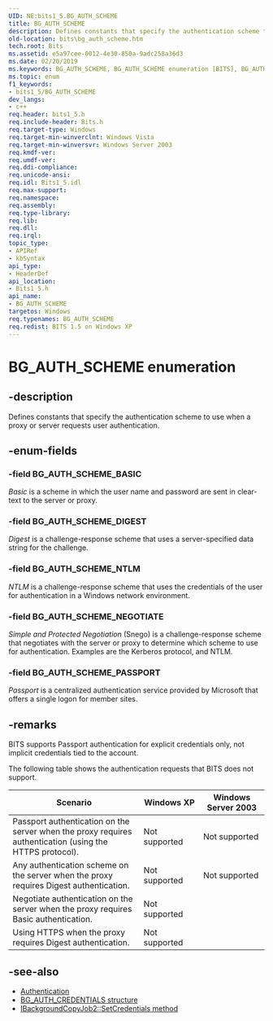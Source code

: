 ```yaml
---
UID: NE:bits1_5.BG_AUTH_SCHEME
title: BG_AUTH_SCHEME
description: Defines constants that specify the authentication scheme to use when a proxy or server requests user authentication.
old-location: bits\bg_auth_scheme.htm
tech.root: Bits
ms.assetid: e5a97cee-0012-4e30-850a-9adc258a36d3
ms.date: 02/20/2019
ms.keywords: BG_AUTH_SCHEME, BG_AUTH_SCHEME enumeration [BITS], BG_AUTH_SCHEME_BASIC, BG_AUTH_SCHEME_DIGEST, BG_AUTH_SCHEME_NEGOTIATE, BG_AUTH_SCHEME_NTLM, BG_AUTH_SCHEME_PASSPORT, _drz_bg_auth_scheme, bits.bg_auth_scheme, bits1_5/BG_AUTH_SCHEME, bits1_5/BG_AUTH_SCHEME_BASIC, bits1_5/BG_AUTH_SCHEME_DIGEST, bits1_5/BG_AUTH_SCHEME_NEGOTIATE, bits1_5/BG_AUTH_SCHEME_NTLM, bits1_5/BG_AUTH_SCHEME_PASSPORT
ms.topic: enum
f1_keywords:
- bits1_5/BG_AUTH_SCHEME
dev_langs:
- c++
req.header: bits1_5.h
req.include-header: Bits.h
req.target-type: Windows
req.target-min-winverclnt: Windows Vista
req.target-min-winversvr: Windows Server 2003
req.kmdf-ver: 
req.umdf-ver: 
req.ddi-compliance: 
req.unicode-ansi: 
req.idl: Bits1_5.idl
req.max-support: 
req.namespace: 
req.assembly: 
req.type-library: 
req.lib: 
req.dll: 
req.irql: 
topic_type:
- APIRef
- kbSyntax
api_type:
- HeaderDef
api_location:
- Bits1_5.h
api_name:
- BG_AUTH_SCHEME
targetos: Windows
req.typenames: BG_AUTH_SCHEME
req.redist: BITS 1.5 on Windows XP
---
```


# BG_AUTH_SCHEME enumeration

## -description
Defines constants that specify the authentication scheme to use when a proxy or server requests user authentication.

## -enum-fields

### -field BG_AUTH_SCHEME_BASIC
<em>Basic</em> is a scheme in which the user name and password are sent in clear-text to the server or proxy.

### -field BG_AUTH_SCHEME_DIGEST
<em>Digest</em> is a challenge-response scheme that uses a server-specified data string for the challenge.

### -field BG_AUTH_SCHEME_NTLM
<em>NTLM</em> is a challenge-response scheme that uses the credentials of the user for authentication in a Windows network environment.

### -field BG_AUTH_SCHEME_NEGOTIATE
<em>Simple and Protected Negotiation</em> (Snego) is a challenge-response scheme that negotiates with the server or proxy to determine which scheme to use for authentication. Examples are the Kerberos protocol, and NTLM.

### -field BG_AUTH_SCHEME_PASSPORT
<em>Passport</em> is a centralized authentication service provided by Microsoft that offers a single logon for member sites.

## -remarks
BITS supports Passport authentication for explicit credentials only, not implicit credentials tied to the account.

The following table shows the authentication requests that BITS does not support.

|Scenario|Windows XP|Windows Server 2003|
|-|-|-|
|Passport authentication on the server when the proxy requires authentication (using the HTTPS protocol).|Not supported|Not supported|
|Any authentication scheme on the server when the proxy requires Digest authentication.|Not supported|Not supported|
|Negotiate authentication on the server when the proxy requires Basic authentication.|Not supported||
|Using HTTPS when the proxy requires Digest authentication.|Not supported||

## -see-also

* [Authentication](/windows/desktop/Bits/authentication)
* [BG_AUTH_CREDENTIALS structure](/windows/desktop/api/bits1_5/ns-bits1_5-bg_auth_credentials)
* [IBackgroundCopyJob2::SetCredentials method](/windows/desktop/api/bits1_5/nf-bits1_5-ibackgroundcopyjob2-setcredentials)
